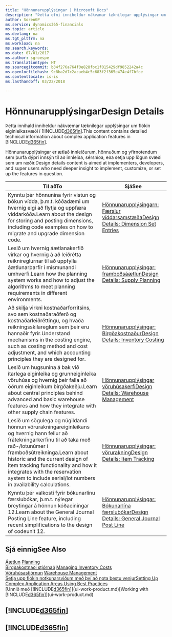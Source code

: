 ```yaml
---
title: "Hönnunarupplýsingar | Microsoft Docs"
description: "Þetta efni inniheldur nákvæmar tæknilegar upplýsingar um flókin forritasvæði í Finance and Operations, Business Edition."
author: SorenGP
ms.service: dynamics365-financials
ms.topic: article
ms.devlang: na
ms.tgt_pltfrm: na
ms.workload: na
ms.search.keywords: 
ms.date: 07/01/2017
ms.author: sgroespe
ms.translationtype: HT
ms.sourcegitcommit: b34f276a764f0e828fbc1f015429df9852242a4c
ms.openlocfilehash: 9c8ba2d7c2acaeb4c5c683f2f365e474e4f7bfce
ms.contentlocale: is-is
ms.lasthandoff: 03/22/2018

---
```

# <a name="design-details"></a><span data-ttu-id="007a5-103">Hönnunarupplýsingar</span><span class="sxs-lookup"><span data-stu-id="007a5-103">Design Details</span></span>
<span data-ttu-id="007a5-104">Þetta innihald inniheldur nákvæmar tæknilegar upplýsingar um flókin eiginleikasvæði í [!INCLUDE[d365fin](includes/d365fin_md.md)].</span><span class="sxs-lookup"><span data-stu-id="007a5-104">This content contains detailed technical information about complex application features in [!INCLUDE[d365fin](includes/d365fin_md.md)].</span></span>  

 <span data-ttu-id="007a5-105">Hönnunarupplýsingar er ætlað innleiðurum, hönnuðum og yfirnotendum sem þurfa dýpri innsýn til að innleiða, sérsníða, eða setja upp lögun svæði sem um ræðir.</span><span class="sxs-lookup"><span data-stu-id="007a5-105">Design details content is aimed at implementers, developers, and super users who need deeper insight to implement, customize, or set up the features in question.</span></span>  

|<span data-ttu-id="007a5-106">**Til að**</span><span class="sxs-lookup"><span data-stu-id="007a5-106">**To**</span></span>|<span data-ttu-id="007a5-107">**Sjá**</span><span class="sxs-lookup"><span data-stu-id="007a5-107">**See**</span></span>|  
|------------|-------------|  
|<span data-ttu-id="007a5-108">Kynntu þér hönnunina fyrir vistun og bókun vídda, þ.m.t. kóðadæmi um hvernig eigi að flytja og uppfæra víddarkóða.</span><span class="sxs-lookup"><span data-stu-id="007a5-108">Learn about the design for storing and posting dimensions, including code examples on how to migrate and upgrade dimension code.</span></span>|[<span data-ttu-id="007a5-109">Hönnunarupplýsingarn: Færslur víddarsamstæða</span><span class="sxs-lookup"><span data-stu-id="007a5-109">Design Details: Dimension Set Entries</span></span>](design-details-dimension-set-entries.md)|  
|<span data-ttu-id="007a5-110">Lesið um hvernig áætlanakerfið virkar og hvernig á að leiðrétta reiknireglurnar til að uppfylla áætlunarþarfir í mismunandi umhverfi.</span><span class="sxs-lookup"><span data-stu-id="007a5-110">Learn how the planning system works and how to adjust the algorithms to meet planning requirements in different environments.</span></span>|[<span data-ttu-id="007a5-111">Hönnunarupplýsingar: framboðsáætlun</span><span class="sxs-lookup"><span data-stu-id="007a5-111">Design Details: Supply Planning</span></span>](design-details-supply-planning.md)|  
|<span data-ttu-id="007a5-112">Að skilja virkni kostnaðarforritsins, svo sem kostnaðaraðferð og kostnaðarleiðréttingu, og hvaða reikningsskilareglum sem þeir eru hannaðir fyrir.</span><span class="sxs-lookup"><span data-stu-id="007a5-112">Understand mechanisms in the costing engine, such as costing method and cost adjustment, and which accounting principles they are designed for.</span></span>|[<span data-ttu-id="007a5-113">Hönnunarupplýsingar: Birgðakostnaður</span><span class="sxs-lookup"><span data-stu-id="007a5-113">Design Details: Inventory Costing</span></span>](design-details-inventory-costing.md)|  
|<span data-ttu-id="007a5-114">Lesið um hugsunina á bak við ítarlega eiginleika og grunneiginleika vöruhúss og hvernig þeir falla að öðrum eiginleikum birgðakeðju.</span><span class="sxs-lookup"><span data-stu-id="007a5-114">Learn about central principles behind advanced and basic warehouse features and how they integrate with other supply chain features.</span></span>|[<span data-ttu-id="007a5-115">Hönnunarupplýsingar vöruhúsakerfi</span><span class="sxs-lookup"><span data-stu-id="007a5-115">Design Details: Warehouse Management</span></span>](design-details-warehouse-management.md)|  
|<span data-ttu-id="007a5-116">Lesið um sögulega og núgildandi hönnun vörurakningareiginleikans og hvernig hann fellur að frátekningarkerfinu til að taka með rað-/lotunúmer í framboðsútreikninga.</span><span class="sxs-lookup"><span data-stu-id="007a5-116">Learn about historic and the current design of item tracking functionality and how it integrates with the reservation system to include serial/lot numbers in availability calculations.</span></span>|[<span data-ttu-id="007a5-117">Hönnunarupplýsingar: vörurakning</span><span class="sxs-lookup"><span data-stu-id="007a5-117">Design Details: Item Tracking</span></span>](design-details-item-tracking.md)|  
|<span data-ttu-id="007a5-118">Kynntu þér valkosti fyrir bókunarlínu færslubókar, þ.m.t. nýlegar breytingar á hönnun kóðaeiningar 12.</span><span class="sxs-lookup"><span data-stu-id="007a5-118">Learn about the General Journal Posting Line feature, including recent simplifications to the design of codeunit 12.</span></span>|[<span data-ttu-id="007a5-119">Hönnunarupplýsingar: Bókunarlína færslubókar</span><span class="sxs-lookup"><span data-stu-id="007a5-119">Design Details: General Journal Post Line</span></span>](design-details-general-journal-post-line.md)|  

## <a name="see-also"></a><span data-ttu-id="007a5-120">Sjá einnig</span><span class="sxs-lookup"><span data-stu-id="007a5-120">See Also</span></span>  
 <span data-ttu-id="007a5-121">[Áætlun](production-planning.md) </span><span class="sxs-lookup"><span data-stu-id="007a5-121">[Planning](production-planning.md) </span></span>  
 <span data-ttu-id="007a5-122">[Birgðakostnaði stjórnað](finance-manage-inventory-costs.md) </span><span class="sxs-lookup"><span data-stu-id="007a5-122">[Managing Inventory Costs](finance-manage-inventory-costs.md) </span></span>  
 <span data-ttu-id="007a5-123">[Vöruhúsastjórnun](warehouse-manage-warehouse.md) </span><span class="sxs-lookup"><span data-stu-id="007a5-123">[Warehouse Management](warehouse-manage-warehouse.md) </span></span>  
 [<span data-ttu-id="007a5-124">Setja upp flókin notkunarsviðum með því að nota bestu venjur</span><span class="sxs-lookup"><span data-stu-id="007a5-124">Setting Up Complex Application Areas Using Best Practices</span></span>](set-up-complex-application-areas-using-best-practices.md)  
 <span data-ttu-id="007a5-125">[Unnið með [!INCLUDE[d365fin](includes/d365fin_md.md)]](ui-work-product.md)</span><span class="sxs-lookup"><span data-stu-id="007a5-125">[Working with [!INCLUDE[d365fin](includes/d365fin_md.md)]](ui-work-product.md)</span></span>

 ## [!INCLUDE[d365fin](includes/free_trial_md.md)]  
 ## [!INCLUDE[d365fin](includes/training_link_md.md)]

